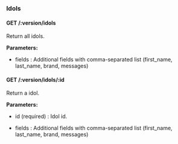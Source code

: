 ### Idols



#### GET /:version/idols

 Return all idols.

**Parameters:**


 - fields : Additional fields with comma-separated list (first_name, last_name, brand, messages)



#### GET /:version/idols/:id

 Return a idol.

**Parameters:**


 - id (required) : Idol id.

 - fields : Additional fields with comma-separated list (first_name, last_name, brand, messages)




